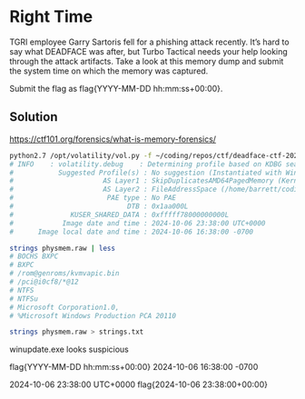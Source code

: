 # Right Time

TGRI employee Garry Sartoris fell for a phishing attack recently. It’s hard to say what DEADFACE was after, but Turbo Tactical 
needs your help looking through the attack artifacts. 
Take a look at this memory dump and submit the system time on which the memory was captured.

Submit the flag as flag{YYYY-MM-DD hh:mm:ss+00:00}.

## Solution

https://ctf101.org/forensics/what-is-memory-forensics/

```sh
python2.7 /opt/volatility/vol.py -f ~/coding/repos/ctf/deadface-ctf-2024/misc/phantom-operators/right-time/physmem.raw imageinfo
# INFO    : volatility.debug    : Determining profile based on KDBG search...
#           Suggested Profile(s) : No suggestion (Instantiated with Win10x64_19041)
#                      AS Layer1 : SkipDuplicatesAMD64PagedMemory (Kernel AS)
#                      AS Layer2 : FileAddressSpace (/home/barrett/coding/repos/ctf/deadface-ctf-2024/misc/phantom-operators/right-time/physmem.raw)
#                       PAE type : No PAE
#                            DTB : 0x1aa000L
#              KUSER_SHARED_DATA : 0xfffff78000000000L
#            Image date and time : 2024-10-06 23:38:00 UTC+0000
#      Image local date and time : 2024-10-06 16:38:00 -0700

strings physmem.raw | less
# BOCHS BXPC    
# BXPC
# /rom@genroms/kvmvapic.bin
# /pci@i0cf8/*@12
# NTFS    
# NTFSu
# Microsoft Corporation1.0,
# %Microsoft Windows Production PCA 20110

strings physmem.raw > strings.txt

```

winupdate.exe looks suspicious


flag{YYYY-MM-DD hh:mm:ss+00:00}
2024-10-06 16:38:00 -0700

2024-10-06 23:38:00 UTC+0000
flag{2024-10-06 23:38:00+00:00}
